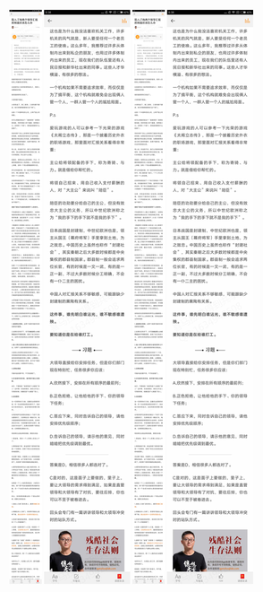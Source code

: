 ![](../../images/2017年02月/GX0218-陷入了向两个领导汇报的局面应该怎么办.jpg)
![](../../images/2017年02月/GX0218-陷入了向两个领导汇报的局面应该怎么办2.jpg)
![](../../images/2017年02月/GX0218-陷入了向两个领导汇报的局面应该怎么办.jpg)
![](../../images/2017年02月/GX0218-陷入了向两个领导汇报的局面应该怎么办2.jpg)
